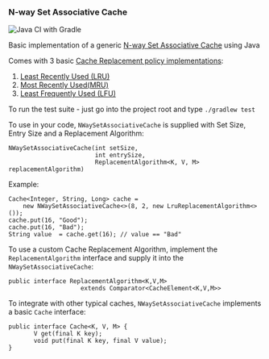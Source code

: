 ### N-way Set Associative Cache
![Java CI with Gradle](https://github.com/Novotarskyi/n-way-set-associative-cache/workflows/Java%20CI%20with%20Gradle/badge.svg?branch=master)

Basic implementation of a generic [N-way Set Associative Cache](https://en.wikipedia.org/wiki/Cache_placement_policies#Set-associative_cache) using Java

Comes with 3 basic [Cache Replacement policy implementations](https://en.wikipedia.org/wiki/Cache_replacement_policies):
1. [Least Recently Used (LRU)](https://en.wikipedia.org/wiki/Cache_replacement_policies#Least_recently_used_(LRU))
2. [Most Recently Used(MRU)](https://en.wikipedia.org/wiki/Cache_replacement_policies#Most_recently_used_(MRU))
3. [Least Frequently Used (LFU)](https://en.wikipedia.org/wiki/Cache_replacement_policies#Least-frequently_used_(LFU))

To run the test suite - just go into the project root and type `./gradlew test`

To use in your code, `NWaySetAssociativeCache` is supplied with Set Size, Entry Size and a Replacement Algorithm:
```
NWaySetAssociativeCache(int setSize, 
                        int entrySize, 
                        ReplacementAlgorithm<K, V, M> replacementAlgorithm)
```

Example: 
```
Cache<Integer, String, Long> cache = 
    new NWaySetAssociativeCache<>(8, 2, new LruReplacementAlgorithm<>());
cache.put(16, "Good");
cache.put(16, "Bad");
String value  = cache.get(16); // value == "Bad"
```
To use a custom Cache Replacement Algorithm, implement the `ReplacementAlgorithm` interface and supply it into the `NWaySetAssociativeCache`:
```
public interface ReplacementAlgorithm<K,V,M> 
                    extends Comparator<CacheElement<K,V,M>>
```

To integrate with other typical caches, `NWaySetAssociativeCache` implements a basic `Cache` interface:
```
public interface Cache<K, V, M> {
       V get(final K key);
       void put(final K key, final V value);
}
```
